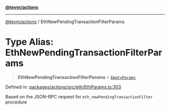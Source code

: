 [**@tevm/actions**](../README.md)

***

[@tevm/actions](../globals.md) / EthNewPendingTransactionFilterParams

# Type Alias: EthNewPendingTransactionFilterParams

> **EthNewPendingTransactionFilterParams** = [`EmptyParams`](EmptyParams.md)

Defined in: [packages/actions/src/eth/EthParams.ts:303](https://github.com/evmts/tevm-monorepo/blob/main/packages/actions/src/eth/EthParams.ts#L303)

Based on the JSON-RPC request for `eth_newPendingTransactionFilter` procedure
